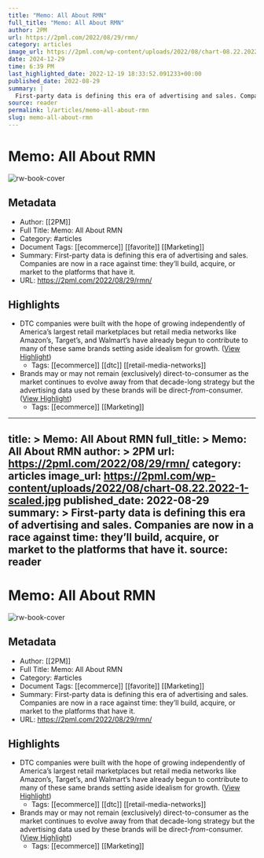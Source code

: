 ```yaml
---
title: "Memo: All About RMN"
full_title: "Memo: All About RMN"
author: 2PM
url: https://2pml.com/2022/08/29/rmn/
category: articles
image_url: https://2pml.com/wp-content/uploads/2022/08/chart-08.22.2022-1-scaled.jpg
date: 2024-12-29
time: 6:39 PM
last_highlighted_date: 2022-12-19 18:33:52.091233+00:00
published_date: 2022-08-29
summary: |
  First-party data is defining this era of advertising and sales. Companies are now in a race against time: they’ll build, acquire, or market to the platforms that have it.
source: reader
permalink: l/articles/memo-all-about-rmn
slug: memo-all-about-rmn
---
```

# Memo: All About RMN

![rw-book-cover](https://2pml.com/wp-content/uploads/2022/08/chart-08.22.2022-1-scaled.jpg)

## Metadata
- Author: [[2PM]]
- Full Title: Memo: All About RMN
- Category: #articles
- Document Tags: [[ecommerce]] [[favorite]] [[Marketing]] 
- Summary: First-party data is defining this era of advertising and sales. Companies are now in a race against time: they’ll build, acquire, or market to the platforms that have it.
- URL: https://2pml.com/2022/08/29/rmn/

## Highlights
- DTC companies were built with the hope of growing independently of America’s largest retail marketplaces but retail media networks like Amazon’s, Target’s, and Walmart’s have already begun to contribute to many of these same brands setting aside idealism for growth. ([View Highlight](https://read.readwise.io/read/01gmnteycjdvn0ym64cf0qk2e2))
    - Tags: [[ecommerce]] [[dtc]] [[retail-media-networks]] 
- Brands may or may not remain (exclusively) direct-to-consumer as the market continues to evolve away from that decade-long strategy but the advertising data used by these brands will be direct-*from*-consumer. ([View Highlight](https://read.readwise.io/read/01gmntkrbcswt4j4fdvphnvbgg))
    - Tags: [[ecommerce]] [[Marketing]] 


---
title: >
  Memo: All About RMN
full_title: >
  Memo: All About RMN
author: >
  2PM
url: https://2pml.com/2022/08/29/rmn/
category: articles
image_url: https://2pml.com/wp-content/uploads/2022/08/chart-08.22.2022-1-scaled.jpg
published_date: 2022-08-29
summary: >
  First-party data is defining this era of advertising and sales. Companies are now in a race against time: they’ll build, acquire, or market to the platforms that have it.
source: reader
---
# Memo: All About RMN

![rw-book-cover](https://2pml.com/wp-content/uploads/2022/08/chart-08.22.2022-1-scaled.jpg)

## Metadata
- Author: [[2PM]]
- Full Title: Memo: All About RMN
- Category: #articles
- Document Tags: [[ecommerce]] [[favorite]] [[Marketing]] 
- Summary: First-party data is defining this era of advertising and sales. Companies are now in a race against time: they’ll build, acquire, or market to the platforms that have it.
- URL: https://2pml.com/2022/08/29/rmn/

## Highlights
- DTC companies were built with the hope of growing independently of America’s largest retail marketplaces but retail media networks like Amazon’s, Target’s, and Walmart’s have already begun to contribute to many of these same brands setting aside idealism for growth. ([View Highlight](https://read.readwise.io/read/01gmnteycjdvn0ym64cf0qk2e2))
    - Tags: [[ecommerce]] [[dtc]] [[retail-media-networks]] 
- Brands may or may not remain (exclusively) direct-to-consumer as the market continues to evolve away from that decade-long strategy but the advertising data used by these brands will be direct-*from*-consumer. ([View Highlight](https://read.readwise.io/read/01gmntkrbcswt4j4fdvphnvbgg))
    - Tags: [[ecommerce]] [[Marketing]] 


